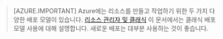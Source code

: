 > [AZURE.IMPORTANT] Azure에는 리소스를 만들고 작업하기 위한 두 가지 다양한 배포 모델이 있습니다.  [리소스 관리자 및 클래식](../articles/resource-manager-deployment-model.md)  이 문서에서는 클래식 배포 모델 사용에 대해 설명합니다. 새로운 배포는 대부분 사용하는 것이 좋습니다.